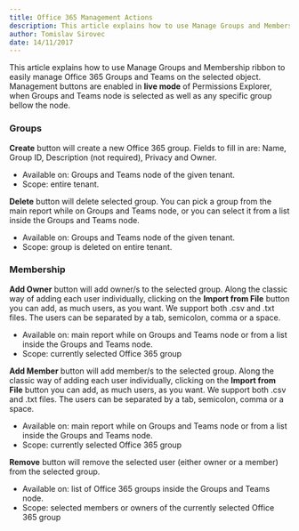 ```yaml
---
title: Office 365 Management Actions 
description: This article explains how to use Manage Groups and Membership ribbon to easily manage Office 365 Groups and Teams on the selected object. 
author: Tomislav Sirovec
date: 14/11/2017
---
```


This article explains how to use Manage Groups and Membership ribbon to easily manage Office 365 Groups and Teams on the selected object.  
Management buttons are enabled in __live mode__ of Permissions Explorer, when Groups and Teams node is selected as well as any specific group bellow the node.

### Groups

__Create__ button will create a new Office 365 group. Fields to fill in are: Name, Group ID, Description (not required), Privacy and Owner.
- Available on: Groups and Teams node of the given tenant.
- Scope: entire tenant.

__Delete__ button will delete selected group. You can pick a group from the main report while on Groups and Teams node, or you can select it from a list inside the Groups and Teams node.
- Available on: Groups and Teams node of the given tenant.
- Scope: group is deleted on entire tenant.

### Membership

__Add Owner__ button will add owner/s to the selected group.
Along the classic way of adding each user individually, clicking on the __Import from File__ button you can add, as much users, as you want. We support both .csv and .txt files. The users can be separated by a tab, semicolon, comma or a space. 
- Available on: main report while on Groups and Teams node or from a list inside the Groups and Teams node.
- Scope: currently selected Office 365 group

__Add Member__ button will add member/s to the selected group.
Along the classic way of adding each user individually, clicking on the __Import from File__ button you can add, as much users, as you want. We support both .csv and .txt files. The users can be separated by a tab, semicolon, comma or a space.
- Available on: main report while on Groups and Teams node or from a list inside the Groups and Teams node.
- Scope: currently selected Office 365 group 

__Remove__ button will remove the selected user (either owner or a member) from the selected group. 
- Available on: list of Office 365 groups inside the Groups and Teams node.
- Scope: selected members or owners of the currently selected Office 365 group


